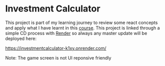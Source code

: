 # Investment Calculator

This project is part of my learning journey to review some react concepts and apply what I have learnt in this [course](https://www.udemy.com/share/101Way3@e8EpiVgpa4yAGBPlY5OfAVHoqqPoV3FtIxfQQsqBUzmbmgHIsC9m_BPMvZXInie1QA==/).
This project is linked through a simple CD process with [Render](https://render.com/) so always any master update will be deployed here:

https://investmentcalculator-k1xy.onrender.com/

Note: The game screen is not UI reponsive friendly
